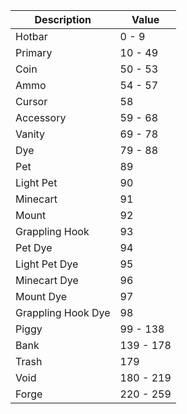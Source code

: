 | Description        | Value     |
|--------------------|-----------|
| Hotbar             | 0 - 9     |
| Primary            | 10 - 49   |
| Coin               | 50 - 53   |
| Ammo               | 54 - 57   |
| Cursor             | 58        |
| Accessory          | 59 - 68   |
| Vanity             | 69 - 78   |
| Dye                | 79 - 88   |
| Pet                | 89        |
| Light Pet          | 90        |
| Minecart           | 91        |
| Mount              | 92        |
| Grappling Hook     | 93        |
| Pet Dye            | 94        |
| Light Pet Dye      | 95        |
| Minecart Dye       | 96        |
| Mount Dye          | 97        |
| Grappling Hook Dye | 98        |
| Piggy              | 99 - 138  |
| Bank               | 139 - 178 |
| Trash              | 179       |
| Void               | 180 - 219 |
| Forge              | 220 - 259 |